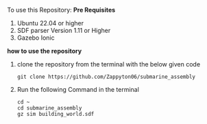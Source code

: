 To use this Repository:
**Pre Requisites**
  1. Ubuntu 22.04 or higher
  2. SDF parser Version 1.11 or Higher
  3. Gazebo Ionic

**how to use the repository**
  1. clone the repository from the terminal with the below given code
     ```
     git clone https://github.com/Zappyton06/submarine_assembly
     ```
  2. Run the following Command in the terminal
     ```
     cd ~
     cd submarine_assembly
     gz sim building_world.sdf
     ```
     
